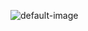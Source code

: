 ![default-image](https://github.com/ThisIsRameshMishra/School_Website/assets/40620498/570d5ec4-bbae-4ddc-9de9-96d3da703931)
